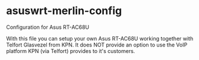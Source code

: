 # asuswrt-merlin-config
Configuration for Asus RT-AC68U

With this file you can setup your own Asus RT-AC68U working together with Telfort Glasvezel from KPN. It does NOT provide an option to use the VoIP platform KPN (via Telfort) provides to it's customers.

